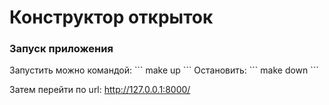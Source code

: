 # Конструктор открыток

<h3>Запуск приложения</h3>
Запустить можно командой:
```
make up
```  
Остановить: 
```
make down
```  

Затем перейти по url: http://127.0.0.1:8000/